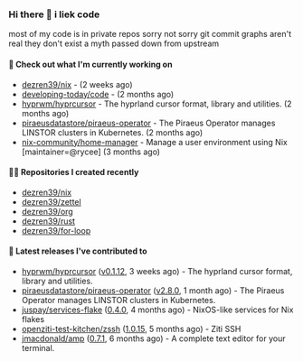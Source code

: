 ### Hi there 👋 i liek code
most of my code is in private repos sorry not sorry git commit graphs aren't real they don't exist a myth passed down from upstream

#### 👷 Check out what I'm currently working on

- [dezren39/nix](https://github.com/dezren39/nix) -  (2 weeks ago)
- [developing-today/code](https://github.com/developing-today/code) -  (2 months ago)
- [hyprwm/hyprcursor](https://github.com/hyprwm/hyprcursor) - The hyprland cursor format, library and utilities. (2 months ago)
- [piraeusdatastore/piraeus-operator](https://github.com/piraeusdatastore/piraeus-operator) - The Piraeus Operator manages LINSTOR clusters in Kubernetes. (2 months ago)
- [nix-community/home-manager](https://github.com/nix-community/home-manager) - Manage a user environment using Nix  [maintainer=@rycee]  (3 months ago)

#### 👨‍💻 Repositories I created recently

- [dezren39/nix](https://github.com/dezren39/nix)
- [dezren39/zettel](https://github.com/dezren39/zettel)
- [dezren39/org](https://github.com/dezren39/org)
- [dezren39/rust](https://github.com/dezren39/rust)
- [dezren39/for-loop](https://github.com/dezren39/for-loop)

#### 🚀 Latest releases I've contributed to

- [hyprwm/hyprcursor](https://github.com/hyprwm/hyprcursor) ([v0.1.12](https://github.com/hyprwm/hyprcursor/releases/tag/v0.1.12), 3 weeks ago) - The hyprland cursor format, library and utilities.
- [piraeusdatastore/piraeus-operator](https://github.com/piraeusdatastore/piraeus-operator) ([v2.8.0](https://github.com/piraeusdatastore/piraeus-operator/releases/tag/v2.8.0), 1 month ago) - The Piraeus Operator manages LINSTOR clusters in Kubernetes.
- [juspay/services-flake](https://github.com/juspay/services-flake) ([0.4.0](https://github.com/juspay/services-flake/releases/tag/0.4.0), 4 months ago) - NixOS-like services for Nix flakes
- [openziti-test-kitchen/zssh](https://github.com/openziti-test-kitchen/zssh) ([1.0.15](https://github.com/openziti-test-kitchen/zssh/releases/tag/1.0.15), 5 months ago) - Ziti SSH
- [jmacdonald/amp](https://github.com/jmacdonald/amp) ([0.7.1](https://github.com/jmacdonald/amp/releases/tag/0.7.1), 6 months ago) - A complete text editor for your terminal.
